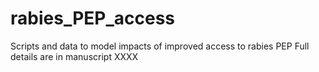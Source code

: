 # rabies_PEP_access
Scripts and data to model impacts of improved access to rabies PEP
Full details are in manuscript XXXX
